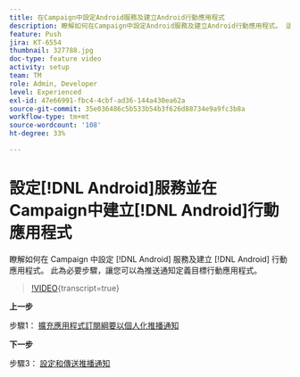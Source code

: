 ```yaml
---
title: 在Campaign中設定Android服務及建立Android行動應用程式
description: 瞭解如何在Campaign中設定Android服務及建立Android行動應用程式。 這是我們將Neotrip應用程式定義為推播通知目標的必要專案。
feature: Push
jira: KT-6554
thumbnail: 327788.jpg
doc-type: feature video
activity: setup
team: TM
role: Admin, Developer
level: Experienced
exl-id: 47e66991-fbc4-4cbf-ad36-144a430ea62a
source-git-commit: 35e036486c5b533b54b3f626d88734e9a9fc3b8a
workflow-type: tm+mt
source-wordcount: '108'
ht-degree: 33%

---
```


# 設定[!DNL Android]服務並在Campaign中建立[!DNL Android]行動應用程式

瞭解如何在 Campaign 中設定 [!DNL Android] 服務及建立 [!DNL Android] 行動應用程式。 此為必要步驟，讓您可以為推送通知定義目標行動應用程式。

>[!VIDEO](https://video.tv.adobe.com/v/327788?quality=12&learn=on){transcript=true}

**上一步**

步驟1： [擴充應用程式訂閱綱要以個人化推播通知](/help/tutorial-getting-started-with-push-notifications-for-android/extending-the-app-subscription-schema.md)

**下一步**

步驟3： [設定和傳送推播通知](/help/tutorial-getting-started-with-push-notifications-for-android/configuring-and-sending-push-notifications.md)
